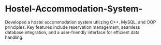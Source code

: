 # Hostel-Accommodation-System-
Developed a hostel accommodation system utilizing C++, MySQL, and OOP principles. Key  features include reservation management, seamless database integration, and a user-friendly interface for  efficient data handling.
